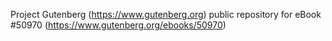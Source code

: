 Project Gutenberg (https://www.gutenberg.org) public repository for
eBook #50970 (https://www.gutenberg.org/ebooks/50970)
